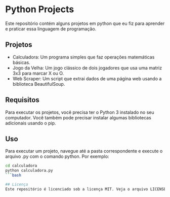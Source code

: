 # Python Projects

Este repositório contém alguns projetos em python que eu fiz para aprender e praticar essa linguagem de programação.

## Projetos

- Calculadora: Um programa simples que faz operações matemáticas básicas.
- Jogo da Velha: Um jogo clássico de dois jogadores que usa uma matriz 3x3 para marcar X ou O.
- Web Scraper: Um script que extrai dados de uma página web usando a biblioteca BeautifulSoup.

## Requisitos

Para executar os projetos, você precisa ter o Python 3 instalado no seu computador. Você também pode precisar instalar algumas bibliotecas adicionais usando o pip.

## Uso

Para executar um projeto, navegue até a pasta correspondente e execute o arquivo .py com o comando python. Por exemplo:

```bash
cd calculadora
python calculadora.py
```bash

## Licença
Este repositório é licenciado sob a licença MIT. Veja o arquivo LICENSE para mais detalhes.

